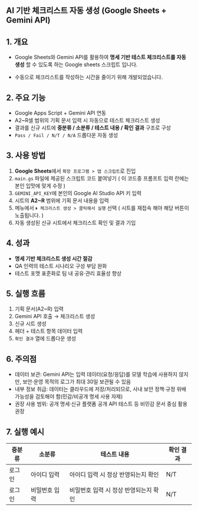 ## AI 기반 체크리스트 자동 생성 (Google Sheets + Gemini API)

## 1. 개요
- Google Sheets와 Gemini API를 활용하여 **명세 기반 테스트 체크리스트를 자동 생성** 할 수 있도록 하는 Google sheets 스크립트 입니다.  

- 수동으로 체크리스트를 작성하는 시간을 줄이기 위해 개발되었습니다.

## 2. 주요 기능
- Google Apps Script + Gemini API 연동
- A2~R셀 범위의 기획 문서 입력 시 자동으로 테스트 체크리스트 생성
- 결과를 신규 시트에 **중분류 / 소분류 / 테스트 내용 / 확인 결과** 구조로 구성
- `Pass / Fail / N/T / N/A` 드롭다운 자동 생성

## 3. 사용 방법
1. **Google Sheets**에서 `확장 프로그램 > 앱 스크립트`로 진입
2. `main.gs` 파일에 제공된 스크립트 코드 붙여넣기 ( 이 코드중 프롬프트 입력 란에는 본인 입맛에 맞게 수정 )
3. `GEMINI_API_KEY`에 본인의 Google AI Studio API 키 입력
4. 시트의 **A2~R** 범위에 기획 문서 내용을 입력
5. 메뉴에서 `⏵ 체크리스트 생성 > 클릭해서 실행` 선택 ( 시트를 재접속 해야 해당 버튼이 노출됩니다. )
6. 자동 생성된 신규 시트에서 체크리스트 확인 및 결과 기입

## 4. 성과
- **명세 기반 체크리스트 생성 시간 절감**
- QA 인력의 테스트 시나리오 구성 부담 완화
- 테스트 포맷 표준화로 팀 내 공유·관리 효율성 향상

## 5. 실행 흐름
1. 기획 문서(A2~R) 입력
2. Gemini API 호출 → 체크리스트 생성
3. 신규 시트 생성
4. 헤더 + 테스트 항목 데이터 입력
5. `확인 결과` 열에 드롭다운 생성

## 6. 주의점 

- 데이터 보관: Gemini API는 입력 데이터(요청/응답)를 모델 학습에 사용하지 않지만, 보안·운영 목적의 로그가 최대 30일 보관될 수 있음
- 내부 정보 취급: 데이터는 클라우드에 저장/처리되므로, 사내 보안 정책·규정 위배 가능성을 검토해야 함(민감/비공개 명세 사용 자제)
- 권장 사용 범위: 공개 명세·신규 플랫폼 공개 API 테스트 등 비민감 문서 중심 활용 권장

## 7. 실행 예시
| 중분류 | 소분류 | 테스트 내용 | 확인 결과 |
|--------|--------|------------|-----------|
| 로그인 | 아이디 입력 | 아이디 입력 시 정상 반영되는지 확인 | N/T |
| 로그인 | 비밀번호 입력 | 비밀번호 입력 시 정상 반영되는지 확인 | N/T |
